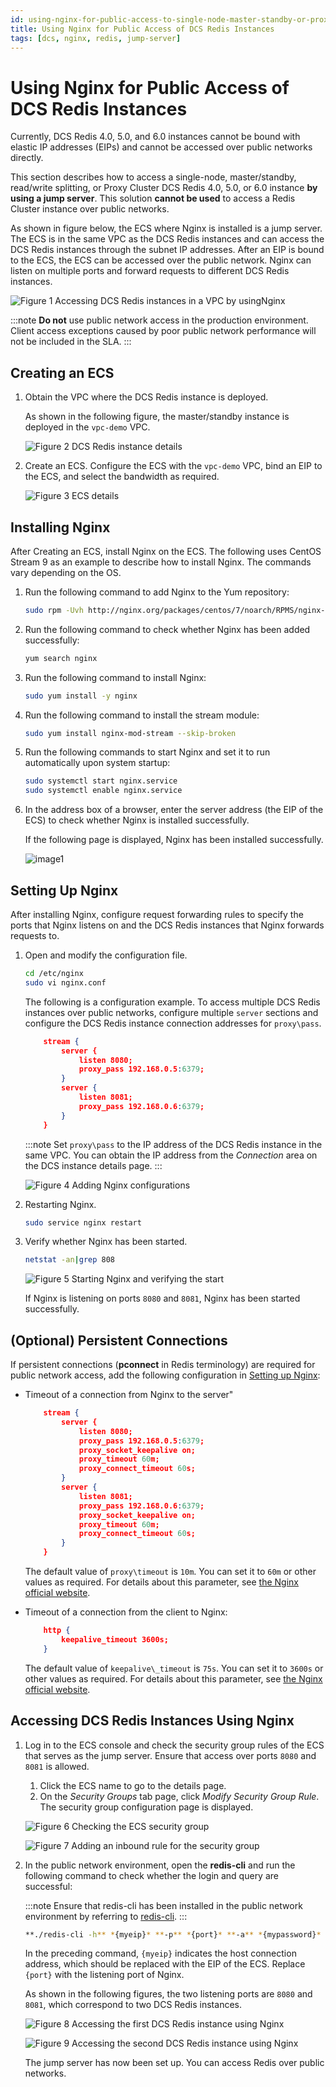 ```yaml
---
id: using-nginx-for-public-access-to-single-node-master-standby-or-proxy-cluster-dcs-redis-instances
title: Using Nginx for Public Access of DCS Redis Instances
tags: [dcs, nginx, redis, jump-server]
---
```


# Using Nginx for Public Access of DCS Redis Instances

Currently, DCS Redis 4.0, 5.0, and 6.0 instances cannot be bound with
elastic IP addresses (EIPs) and cannot be accessed over public networks
directly.

This section describes how to access a single-node, master/standby,
read/write splitting, or Proxy Cluster DCS Redis 4.0, 5.0, or 6.0
instance **by using a jump server**. This solution **cannot be used** to
access a Redis Cluster instance over public networks.

As shown in figure below, the ECS where
Nginx is installed is a jump server. The ECS is in the same VPC as the
DCS Redis instances and can access the DCS Redis instances through the
subnet IP addresses. After an EIP is bound to the ECS, the ECS can be
accessed over the public network. Nginx can listen on multiple ports and
forward requests to different DCS Redis instances.

![**Figure 1** Accessing DCS Redis instances in a VPC by usingNginx](/img/docs/best-practices/databases/distributed-cache-service/en-us_image_0245102971.png)

:::note
**Do not** use public network access in the production environment. Client
access exceptions caused by poor public network performance will not be
included in the SLA.
:::

## Creating an ECS

1.  Obtain the VPC where the DCS Redis instance is deployed.

    As shown in the following figure, the master/standby instance is
    deployed in the `vpc-demo` VPC.

    ![**Figure 2** DCS Redis instance details](/img/docs/best-practices/databases/distributed-cache-service/en-us_image_0254645094.png)

2.  Create an ECS. Configure the ECS with the `vpc-demo` VPC, bind an
    EIP to the ECS, and select the bandwidth as required.

    ![**Figure 3** ECS details](/img/docs/best-practices/databases/distributed-cache-service/en-us_image_0245116251.png)

## Installing Nginx

After Creating an ECS, install Nginx on the ECS. The following uses
CentOS Stream 9 as an example to describe how to install Nginx. The
commands vary depending on the OS.

1.  Run the following command to add Nginx to the Yum repository:

    ```bash
    sudo rpm -Uvh http://nginx.org/packages/centos/7/noarch/RPMS/nginx-release-centos-7-0.el7.ngx.noarch.rpm
    ```

2.  Run the following command to check whether Nginx has been added
    successfully:

    ```bash
    yum search nginx
    ```

3.  Run the following command to install Nginx:

    ```bash
    sudo yum install -y nginx
    ```

4.  Run the following command to install the stream module:

    ```bash
    sudo yum install nginx-mod-stream --skip-broken
    ```

5.  Run the following commands to start Nginx and set it to run
    automatically upon system startup:

    ```bash
    sudo systemctl start nginx.service
    sudo systemctl enable nginx.service
    ```

6.  In the address box of a browser, enter the server address (the EIP
    of the ECS) to check whether Nginx is installed successfully.

    If the following page is displayed, Nginx has been installed
    successfully.

    ![image1](/img/docs/best-practices/databases/distributed-cache-service/en-us_image_0245105425.png)

## Setting Up Nginx

After installing Nginx, configure request forwarding rules to specify
the ports that Nginx listens on and the DCS Redis instances that Nginx
forwards requests to.

1.  Open and modify the configuration file.

    ```bash
    cd /etc/nginx
    sudo vi nginx.conf
    ```

    The following is a configuration example. To access multiple DCS
    Redis instances over public networks, configure multiple `server`
    sections and configure the DCS Redis instance connection addresses
    for `proxy\pass`.

    ```json title="nginx.conf"
        stream {
            server {
                listen 8080;
                proxy_pass 192.168.0.5:6379;
            }
            server {
                listen 8081;
                proxy_pass 192.168.0.6:6379;
            }
        }
    ```

    :::note
    Set `proxy\pass` to the IP address of the DCS Redis instance in
    the same VPC. You can obtain the IP address from the *Connection*
    area on the DCS instance details page.
    :::

    ![**Figure 4** Adding Nginx configurations](/img/docs/best-practices/databases/distributed-cache-service/en-us_image_0267127015.png)

2.  Restarting Nginx.

    ```bash
    sudo service nginx restart
    ```

3.  Verify whether Nginx has been started.

    ```bash
    netstat -an|grep 808
    ```
    
    ![**Figure 5** Starting Nginx and verifying the start](/img/docs/best-practices/databases/distributed-cache-service/en-us_image_0245110151.png)

    If Nginx is listening on ports `8080` and `8081`, Nginx has been started successfully.

## (Optional) Persistent Connections

If persistent connections (**pconnect** in Redis terminology) are required
for public network access, add the following configuration in
[Setting up Nginx](#setting-up-nginx):

-   Timeout of a connection from Nginx to the server"
  
    ```json
        stream {
            server {
                listen 8080;
                proxy_pass 192.168.0.5:6379;
                proxy_socket_keepalive on;
                proxy_timeout 60m;
                proxy_connect_timeout 60s;
            }
            server {
                listen 8081;
                proxy_pass 192.168.0.6:6379;
                proxy_socket_keepalive on;
                proxy_timeout 60m;
                proxy_connect_timeout 60s;
            }
        }
    ```

    The default value of `proxy\timeout` is `10m`. You can set it
    to `60m` or other values as required. For details about this
    parameter, see [the Nginx official website](http://nginx.org/en/docs/stream/ngx_stream_proxy_module.html#).

-   Timeout of a connection from the client to Nginx:
    
    ```json
        http {
            keepalive_timeout 3600s;
        }
    ```
    
    The default value of `keepalive\_timeout` is `75s`. You can set
    it to `3600s` or other values as required. For details about this
    parameter, see [the Nginx official website](http://nginx.org/en/docs/http/ngx_http_core_module.html#http).

## Accessing DCS Redis Instances Using Nginx

1.  Log in to the ECS console and check the security group rules of the
    ECS that serves as the jump server. Ensure that access over ports
    `8080` and `8081` is allowed.

    1.  Click the ECS name to go to the details page.
    2.  On the *Security Groups* tab page, click *Modify Security
        Group Rule*. The security group configuration page is
        displayed.

    ![**Figure 6** Checking the ECS security group](/img/docs/best-practices/databases/distributed-cache-service/en-us_image_0000001275281529.png)

    ![**Figure 7** Adding an inbound rule for the security group](/img/docs/best-practices/databases/distributed-cache-service/en-us_image_0000001275484437.png)

2.  In the public network environment, open the **redis-cli** and run the
    following command to check whether the login and query are
    successful:

    :::note
    Ensure that redis-cli has been installed in the public network
    environment by referring to
    [redis-cli](https://docs.otc.t-systems.com/distributed-cache-service/umn/getting_started/accessing_an_instance/accessing_a_dcs_redis_instance_through_redis-cli.html).
    :::

    ```bash
    **./redis-cli -h** *{myeip}* **-p** *{port}* **-a** *{mypassword}*
    ```

    In the preceding command, `{myeip}` indicates the host connection
    address, which should be replaced with the EIP of the ECS. Replace
    `{port}` with the listening port of Nginx.

    As shown in the following figures, the two listening ports are `8080`
    and `8081`, which correspond to two DCS Redis instances.

    ![**Figure 8** Accessing the first DCS Redis instance using Nginx](/img/docs/best-practices/databases/distributed-cache-service/en-us_image_0245112317.png)

    ![**Figure 9** Accessing the second DCS Redis instance using Nginx](/img/docs/best-practices/databases/distributed-cache-service/en-us_image_0245112233.png)

    The jump server has now been set up. You can access Redis over
    public networks.